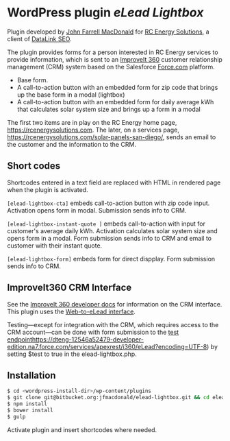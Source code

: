 # WordPress plugin *eLead Lightbox*

Plugin developed by [John Farrell MacDonald](https://jfmacdonald.com) for [RC Energy Solutions](https://rcenergysolutions.com),
a client of [DataLink SEO](http://datalinkseo.com).

The plugin provides forms for a person interested in RC Energy services to provide information, which is sent to 
an [ImproveIt 360](https://www.improveit360.com/) customer relationship management (CRM) system based on the Salesforce
[Force.com](https://www.salesforce.com/products/platform/products/force/) platform.

- Base form.
- A call-to-action button with an embedded form for zip code that brings up the base form in a modal (lightbox)
- A call-to-action button with an embedded form for daily average kWh that calculates solar system size and brings
  up a form in a modal
  
The first two items are in play on the RC Energy home page, https://rcenergysolutions.com. The later, on a services page,
https://rcenergysolutions.com/solar-panels-san-diego/, sends an email to the customer and the information to the CRM.

## Short codes

Shortcodes entered in a text field are replaced with HTML in rendered page when the plugin is activated.

`[elead-lightbox-cta]` embeds call-to-action button with zip code input. Activation opens form in modal. Submission sends info to CRM. 

`[elead-lightbox-instant-quote ]` embeds call-to-action with input for customer's average daily kWh. Activation calculates solar system size and opens form in a modal. Form submission sends info to CRM and email to customer with their instant quote. 

`[elead-lightbox-form]` embeds form for direct dispplay. Form submission sends info to CRM. 

## ImproveIt360 CRM Interface

See the [ImproveIt 360 developer docs](http://developers.improveit360.com/) for information on the CRM interface. This 
plugin uses the [Web-to-eLead interface](http://developers.improveit360.com/i360-web-to-lead).

Testing&mdash;except for integration with the CRM, which requires access to the CRM account&mdash;can be done with 
form submission to the 
[test endpoint]()https://dteng-12546a52479-developer-edition.na7.force.com/services/apexrest/i360/eLead?encoding=UTF-8)
by setting $test to true in the elead-lightbox.php.

## Installation

```bash
$ cd <wordpress-install-dir>/wp-content/plugins
$ git clone git@bitbucket.org:jfmacdonald/elead-lightbox.git && cd elead-lightbox
$ npm install
$ bower install
$ gulp
```

Activate plugin and insert shortcodes where needed. 



